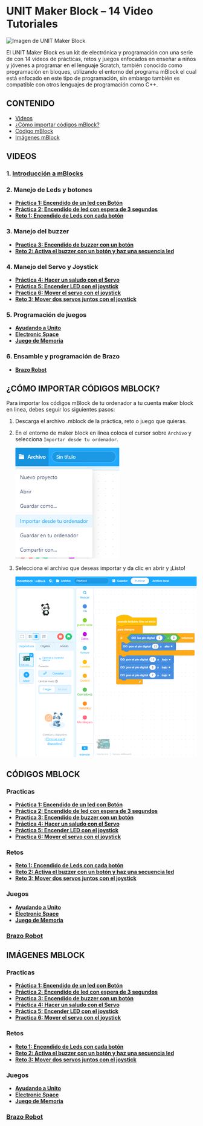 # UNIT Maker Block – 14 Video Tutoriales

![Imagen de UNIT Maker Block](https://uelectronics.com/wp-content/uploads/2021/08/AR2772-UNIT-Maker-Block-V11.jpg)

El UNIT Maker Block es un kit de electrónica y programación con una serie de con 14 vídeos de prácticas, retos y juegos enfocados en enseñar a niños y jóvenes a programar en el lenguaje Scratch, también conocido como programación en bloques, utilizando el entorno del programa mBlock el cual está enfocado en este tipo de programación, sin embargo también es compatible con otros lenguajes de programación como C++.

## CONTENIDO
+ [Videos](#videos)
+ [¿Cómo importar códigos mBlock?]()
+ [Código mBlock](#códigos-mblock)
+ [Imágenes mBlock](#imágenes-mblock)

## VIDEOS
### 1. [Introducción a mBlocks](https://www.youtube.com/watch?v=74nqwhBRfZI)
### 2. Manejo de Leds y botones
+ [**Práctica 1: Encendido de un led con Botón**](https://www.youtube.com/watch?v=6zPMTc8hTLI)
+ [**Práctica 2: Encendido de led con espera de 3 segundos**](https://www.youtube.com/watch?v=hG1D5UIZLZk)
+ [**Reto 1: Encendido de Leds con cada botón**](https://www.youtube.com/watch?v=bC80JY4wKTA)
### 3. Manejo del buzzer
+ [**Practica 3: Encendido de buzzer con un botón**](https://www.youtube.com/watch?v=MXmN0dQyxnM)
+ [**Reto 2: Activa el buzzer con un botón y haz una secuencia led**](https://www.youtube.com/watch?v=2YCx9HBMaYM)
### 4. Manejo del Servo y Joystick
+ [**Práctica 4: Hacer un saludo con el Servo**](https://www.youtube.com/watch?v=36OPSkszX5Q)
+ [**Práctica 5: Encender LED con el joystick**](https://www.youtube.com/watch?v=Mvc66LN7Ys8)
+ [**Practica 6: Mover el servo con el joystick**](https://www.youtube.com/watch?v=GmGzd6HAclg)
+ [**Reto 3: Mover dos servos juntos con el joystick**](https://www.youtube.com/watch?v=8wyeFHxnvlM)
### 5. Programación de juegos
+ [**Ayudando a Unito**](https://www.youtube.com/watch?v=vonmb0CNppY)
+ [**Electronic Space**](https://www.youtube.com/watch?v=vwVFx28aFfI)
+ [**Juego de Memoria**](https://www.youtube.com/watch?v=6Xoal-BOHaU)
### 6. Ensamble y programación de Brazo
+ [**Brazo Robot**](https://www.youtube.com/watch?v=9DHy2TkKxhw)

## ¿CÓMO IMPORTAR CÓDIGOS MBLOCK?
Para importar los códigos mBlock de tu ordenador a tu cuenta maker block en linea, debes seguir los siguientes pasos:
1. Descarga el archivo .mblock de la práctica, reto o juego que quieras.
2. En el entorno de maker block en línea coloca el cursor sobre `Archivo` y selecciona `Importar desde tu ordenador`.
   
    ![Imagen del paso 2 de como importar código mBlock](Paso2.png)

3. Selecciona el archivo que deseas importar y da clic en abrir y ¡Listo!
    
    ![Imagen código mBlock importado](PasoFinal.png)

## CÓDIGOS MBLOCK
### **Practicas**
+ [**Práctica 1: Encendido de un led con Botón**]()
+ [**Práctica 2: Encendido de led con espera de 3 segundos**]()
+ [**Practica 3: Encendido de buzzer con un botón**]()
+ [**Práctica 4: Hacer un saludo con el Servo**]()
+ [**Práctica 5: Encender LED con el joystick**]()
+ [**Practica 6: Mover el servo con el joystick**]()

### **Retos**
+ [**Reto 1: Encendido de Leds con cada botón**]()
+ [**Reto 2: Activa el buzzer con un botón y haz una secuencia led**]()
+ [**Reto 3: Mover dos servos juntos con el joystick**]()

### **Juegos**
+ [**Ayudando a Unito**]()
+ [**Electronic Space**]()
+ [**Juego de Memoria**]()

### [**Brazo Robot**]()

## IMÁGENES MBLOCK
### **Practicas**
+ [**Práctica 1: Encendido de un led con Botón**]()
+ [**Práctica 2: Encendido de led con espera de 3 segundos**]()
+ [**Practica 3: Encendido de buzzer con un botón**]()
+ [**Práctica 4: Hacer un saludo con el Servo**]()
+ [**Práctica 5: Encender LED con el joystick**]()
+ [**Practica 6: Mover el servo con el joystick**]()

### **Retos**
+ [**Reto 1: Encendido de Leds con cada botón**]()
+ [**Reto 2: Activa el buzzer con un botón y haz una secuencia led**]()
+ [**Reto 3: Mover dos servos juntos con el joystick**]()

### **Juegos**
+ [**Ayudando a Unito**]()
+ [**Electronic Space**]()
+ [**Juego de Memoria**]()

### [**Brazo Robot**]()
